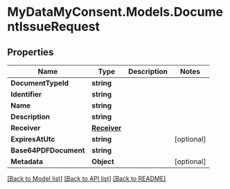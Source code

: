 # MyDataMyConsent.Models.DocumentIssueRequest

## Properties

Name | Type | Description | Notes
------------ | ------------- | ------------- | -------------
**DocumentTypeId** | **string** |  | 
**Identifier** | **string** |  | 
**Name** | **string** |  | 
**Description** | **string** |  | 
**Receiver** | [**Receiver**](Receiver.md) |  | 
**ExpiresAtUtc** | **string** |  | [optional] 
**Base64PDFDocument** | **string** |  | 
**Metadata** | **Object** |  | [optional] 

[[Back to Model list]](../README.md#documentation-for-models) [[Back to API list]](../README.md#documentation-for-api-endpoints) [[Back to README]](../README.md)

